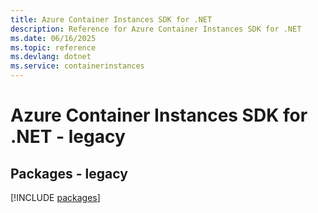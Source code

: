 ```yaml
---
title: Azure Container Instances SDK for .NET
description: Reference for Azure Container Instances SDK for .NET
ms.date: 06/16/2025
ms.topic: reference
ms.devlang: dotnet
ms.service: containerinstances
---
```

# Azure Container Instances SDK for .NET - legacy
## Packages - legacy
[!INCLUDE [packages](container-instances-index.md)]
